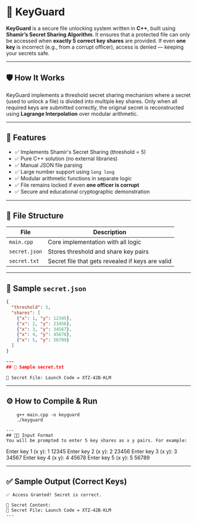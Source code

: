 # 🔐 KeyGuard

**KeyGuard** is a secure file unlocking system written in **C++**, built using **Shamir’s Secret Sharing Algorithm**. It ensures that a protected file can only be accessed when **exactly 5 correct key shares** are provided. If even **one key** is incorrect (e.g., from a corrupt officer), access is denied — keeping your secrets safe.

---

## 🛡️ How It Works

KeyGuard implements a threshold secret sharing mechanism where a secret (used to unlock a file) is divided into multiple key shares. Only when all required keys are submitted correctly, the original secret is reconstructed using **Lagrange Interpolation** over modular arithmetic.

---

## 🚀 Features

- ✅ Implements Shamir's Secret Sharing (threshold = 5)
- ✅ Pure C++ solution (no external libraries)
- ✅ Manual JSON file parsing
- ✅ Large number support using `long long`
- ✅ Modular arithmetic functions in separate logic
- ✅ File remains locked if even **one officer is corrupt**
- ✅ Secure and educational cryptographic demonstration

---

## 📁 File Structure

| File           | Description                                     |
|----------------|-------------------------------------------------|
| `main.cpp`     | Core implementation with all logic              |
| `secret.json`  | Stores threshold and share key pairs            |
| `secret.txt`   | Secret file that gets revealed if keys are valid|

---

## 🧪 Sample `secret.json`

```json
{
  "threshold": 5,
  "shares": [
    {"x": 1, "y": 12345},
    {"x": 2, "y": 23456},
    {"x": 3, "y": 34567},
    {"x": 4, "y": 45678},
    {"x": 5, "y": 56789}
  ]
}

---
## 📂 Sample secret.txt
```
    🔐 Secret File: Launch Code = XTZ-42B-KLM
---

## ⚙️ How to Compile & Run

```
    g++ main.cpp -o keyguard
    ./keyguard

---
## 🧑‍💻 Input Format
You will be prompted to enter 5 key shares as x y pairs. For example:

```
Enter key 1 (x y): 1 12345
Enter key 2 (x y): 2 23456
Enter key 3 (x y): 3 34567
Enter key 4 (x y): 4 45678
Enter key 5 (x y): 5 56789

---
## ✅ Sample Output (Correct Keys)
```
✅ Access Granted! Secret is correct.

📂 Secret Content:
🔐 Secret File: Launch Code = XTZ-42B-KLM
---

